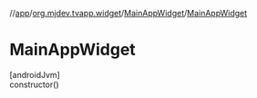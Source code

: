 //[app](../../../index.md)/[org.mjdev.tvapp.widget](../index.md)/[MainAppWidget](index.md)/[MainAppWidget](-main-app-widget.md)

# MainAppWidget

[androidJvm]\
constructor()
